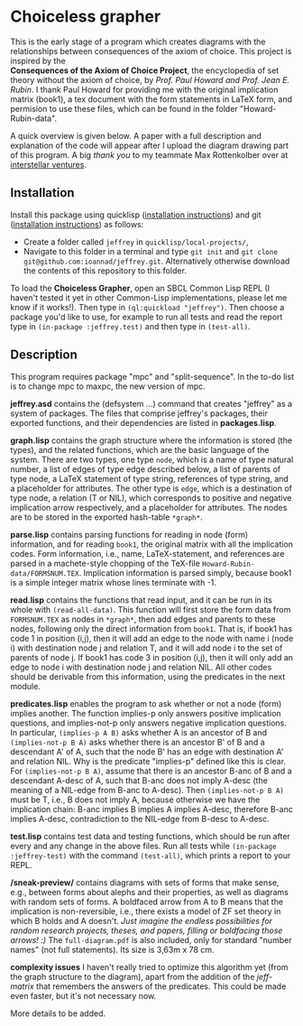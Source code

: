# Choiceless grapher 

This is the early stage of a program which creates diagrams with the relationships between consequences of the axiom of choice. This project is inspired by the                       
 **Consequences of the Axiom of Choice Project**, 
the encyclopedia of set theory without the axiom of choice, by *Prof. Paul Howard and Prof. Jean E. Rubin*. I thank Paul Howard for providing me with the original implication matrix (book1), a tex document with the form statements in LaTeX form, and permision to use these files, which can be found in the folder "Howard-Rubin-data".

A quick overview is given below. A paper with a full description and explanation of the code will appear after I upload the diagram drawing part of this program. A big *thank you* to my teammate Max Rottenkolber over at [interstellar ventures](http://inters.co). 

## Installation
Install this package using quicklisp ([installation instructions](https://www.quicklisp.org/beta/#installation)) and git ([installation instructions](https://git-scm.com/book/en/v2/Getting-Started-Installing-Git)) as follows:

* Create a folder called `jeffrey` in `quicklisp/local-projects/`,
* Navigate to this folder in a terminal and type `git init` and `git clone git@github.com:ioannad/jeffrey.git`. Alternatively otherwise download the contents of this repository to this folder. 

To load the **Choiceless Grapher**, open an SBCL Common Lisp REPL (I haven't tested it yet in other Common-Lisp implementations, please let me know if it works!). Then type in `(ql:quickload "jeffrey")`. Then choose a package you'd like to use, for example to run all tests and read the report type in `(in-package :jeffrey.test)` and then type in `(test-all)`.

## Description
This program requires package "mpc" and "split-sequence". In the to-do list is to change mpc to maxpc, the new version of mpc.

**jeffrey.asd** contains the (defsystem ...) command that creates "jeffrey" as a system of packages. The files that comprise jeffrey's packages, their exported functions, and their dependencies are listed in **packages.lisp**.

**graph.lisp** contains the graph structure where the information is stored (the types), and the related functions, which are the basic language of the system. There are two types, one type `node`, which is a name of type natural number, a list of edges of type edge described below, a list of parents of type node, a LaTeX statement of type string, references of type string, and a placeholder for attributes. The other type is `edge`, which is a destination of type node, a relation (T or NIL), which corresponds to positive and negative implication arrow respectively, and a placeholder for attributes. The nodes are to be stored in the exported hash-table `*graph*`.

**parse.lisp** contains parsing functions for reading in node (form) information, and for reading `book1`, the original matrix with all the implication codes. Form information, i.e., name, LaTeX-statement, and references are parsed in a machete-style chopping of the TeX-file `Howard-Rubin-data/FORMSNUM.TEX`. Implication information is parsed simply, because book1 is a simple integer matrix whose lines terminate with -1. 

**read.lisp** contains the functions that read input, and it can be run in its whole with `(read-all-data)`. This function will first store the form data from `FORMSNUM.TEX` as nodes in `*graph*`, then add edges and parents to these nodes, following only the direct information from `book1`. That is, if book1 has code 1 in position (i,j), then it will add an edge to the node with name i (node i) with destination node j and relation T, and it will add node i to the set of parents of node j. If book1 has code 3 in position (i,j), then it will only add an edge to node i with destination node j and relation NIL. All other codes should be derivable from this information, using the predicates in the next module.

**predicates.lisp** enables the program to ask whether or not a node (form) implies another. The function implies-p only answers positive implication questions, and implies-not-p only answers negative implication questions. In particular, `(implies-p A B)` asks whether A is an ancestor of B and `(implies-not-p B A)` asks whether there is an ancestor B' of B and a descendant A' of A, such that the node B' has an edge with destination A' and relation NIL. Why is the predicate "implies-p" defined like this is clear. For `(implies-not-p B A)`, assume that there is an ancestor B-anc of B and a descendant A-desc of A, such that B-anc does not imply A-desc (the meaning of a NIL-edge from B-anc to A-desc). Then `(implies-not-p B A)` must be T, i.e., B does not imply A, because otherwise we have the implication chain:
  B-anc implies B implies A implies A-desc, 
therefore B-anc implies A-desc, contradiction to the NIL-edge from B-desc to A-desc. 

**test.lisp** contains test data and testing functions, which should be run after every and any change in the above files.
Run all tests while `(in-package :jeffrey-test)` with the command `(test-all)`, which prints a report to your REPL.

**/sneak-preview/** contains diagrams with sets of forms that make sense, e.g., between forms about alephs and their properties, as well as diagrams with random sets of forms. A boldfaced arrow from A to B means that the implication is non-reversible, i.e., there exists a model of ZF set theory in which B holds and A doesn't. *Just imagine the endless possibilities for random research projects, theses, and papers, filling or boldfacing those arrows! :)*  The `full-diagram.pdf` is also included, only for standard "number names" (not full statements). Its size is 3,63m x 78 cm. 

**complexity issues**
I haven't really tried to optimize this algorithm yet (from the graph structure to the diagram), apart from the addition of the *jeff-matrix* that remembers the answers of the predicates. This could be made even faster, but it's not necessary now. 

More details to be added.
 
